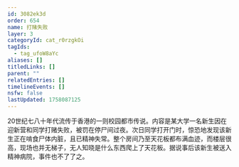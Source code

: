 ```yaml
---
id: 3082ek3d
order: 654
name: 打赌失败
layer: 3
categoryId: cat_r0rzgkOi
tagIds:
  - tag_ufoW8aYc
aliases: []
titledLinks: []
parent: ""
relatedEntries: []
timelineEvents: []
nsfw: false
lastUpdated: 1758087125
---
```


20世纪七八十年代流传于香港的一则校园都市传说。内容是某大学一名新生因在迎新营和同学打赌失败，被罚在停尸间过夜。次日同学打开门时，惊恐地发现该新生正在啃食尸体内脏，且已精神失常。整个房间乃至天花板都布满血迹，而楼层很高，现场也并无梯子，无人知晓是什么东西爬上了天花板。据说事后该新生被送入精神病院，事件也不了了之。